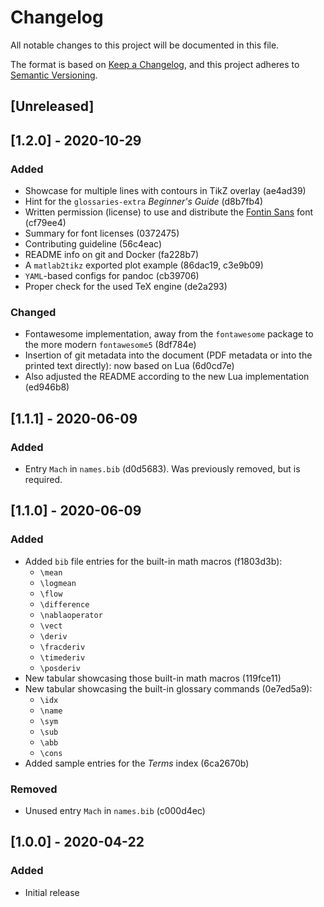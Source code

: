 # Changelog

All notable changes to this project will be documented in this file.

The format is based on [Keep a Changelog](https://keepachangelog.com/en/1.0.0/),
and this project adheres to [Semantic Versioning](https://semver.org/spec/v2.0.0.html).

## [Unreleased]

## [1.2.0] - 2020-10-29

### Added

- Showcase for multiple lines with contours in TikZ overlay (ae4ad39)
- Hint for the `glossaries-extra` *Beginner's Guide* (d8b7fb4)
- Written permission (license) to use and distribute the [Fontin Sans](https://www.fontsquirrel.com/fonts/fontin-sans)
  font (cf79ee4)
- Summary for font licenses (0372475)
- Contributing guideline (56c4eac)
- README info on git and Docker (fa228b7)
- A `matlab2tikz` exported plot example (86dac19, c3e9b09)
- `YAML`-based configs for pandoc (cb39706)
- Proper check for the used TeX engine (de2a293)

### Changed

- Fontawesome implementation, away from the `fontawesome` package to the more
  modern `fontawesome5` (8df784e)
- Insertion of git metadata into the document (PDF metadata or into the printed text
  directly): now based on Lua (6d0cd7e)
- Also adjusted the README according to the new Lua implementation (ed946b8)

## [1.1.1] - 2020-06-09

### Added

- Entry `Mach` in `names.bib` (d0d5683). Was previously removed, but is required.

## [1.1.0] - 2020-06-09

### Added

- Added `bib` file entries for the built-in math macros (f1803d3b):
  - `\mean`
  - `\logmean`
  - `\flow`
  - `\difference`
  - `\nablaoperator`
  - `\vect`
  - `\deriv`
  - `\fracderiv`
  - `\timederiv`
  - `\posderiv`
- New tabular showcasing those built-in math macros (119fce11)
- New tabular showcasing the built-in glossary commands (0e7ed5a9):
  - `\idx`
  - `\name`
  - `\sym`
  - `\sub`
  - `\abb`
  - `\cons`
- Added sample entries for the *Terms* index (6ca2670b)

### Removed

- Unused entry `Mach` in `names.bib` (c000d4ec)

## [1.0.0] - 2020-04-22

### Added

- Initial release
